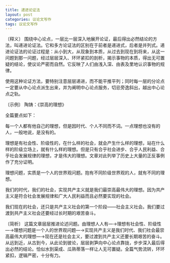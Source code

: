 ```yaml
---
title: 递进论证法
layout: post
categories: 议论文写作
tags: 议论文写作
---
```


〔释义〕 围绕中心论点，一层比一层深入地展开论证，最后得出必然结论的方法，叫递进论证法。它和多方论证法的区别在于前者是递进式，后者是并列式。递进论证法的论证过程是：从小到大，从现象到本质，从过去到现在到将来，从这一问题到那一问题，经过层层深入、环环紧扣的剖析，揭示事物的本质，得出无可置疑的结论，使议论严密而自然。它反映了人们由浅入深、由表及里地认识事物的规律。

使用这种论证方法，要特别注意层层递进，而不能平推平列；同时每一层的分论点一定要从中心论点派生出来，并为阐明中心论点服务，切忌旁逸斜出，越出中心论点之轨。

〔示例〕 陶铸：《崇高的理想》

全篇要点如下：

每一个人都有他自己的理想，但是因时代、个人不同而不词。一点理想也没有的人，一般地说，是没有的。

理想是有社会性、阶级性的，在什么样的社会，就会产生什么样的理想，站在什么样的阶级立场上，就有什么样的理想。但是只有合乎社会进步、合乎人民利益、合乎社会发展规律的理想，才是伟大的理想。文章对此列举了历史上大量的正反事例作了充分证明。

理想问题，实质是一个人的世界观问题。抱有不同阶级世界观的人，就有不同的理想。

我们的时代，我们的社会，实现共产主义就是我们最崇高最伟大的理想。因为共产主义是符合社会发展规律和广大人民利益而且必然要实现的社会。

我们现在的社会，还只是共产主义社会的第一个阶段——社会主义社会。我们要过渡到共产主义社会还要经过长时期的艰苦奋斗。

〔简析〕 这篇文章层层推进论述问题。由理想人人有—→理想有社会性、阶级性—→理想问题是一个人的世界观问题—→实现共产主义是我们时代、我们社会最崇高最伟大的理想—→现在还是社会主义，要过渡到共产主义还要长期艰苦的奋斗。从远到近，从古到今，从此论到彼论，层层剥笋向中心论点靠拢，步步深入最后得出必然的结论。恰似水到渠成、瓜熟蒂落一样让人无可置疑。全篇气势流转，环环紧扣，逻辑严密，十分有力。 